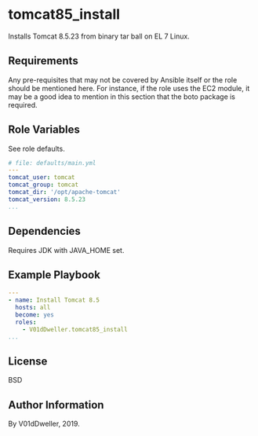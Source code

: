 tomcat85\_install
=================

Installs Tomcat 8.5.23 from binary tar ball on EL 7 Linux.

Requirements
------------

Any pre-requisites that may not be covered by Ansible itself or the role should be mentioned here. For instance, if the role uses the EC2 module, it may be a good idea to mention in this section that the boto package is required.

Role Variables
--------------

See role defaults.

```yaml
# file: defaults/main.yml
---
tomcat_user: tomcat
tomcat_group: tomcat
tomcat_dir: '/opt/apache-tomcat'
tomcat_version: 8.5.23
...
```

Dependencies
------------

Requires JDK with JAVA\_HOME set. 

Example Playbook
----------------

```yaml
---
- name: Install Tomcat 8.5
  hosts: all
  become: yes
  roles:
    - V01dDweller.tomcat85_install
...
```

License
-------

BSD

Author Information
------------------

By V01dDweller, 2019.

